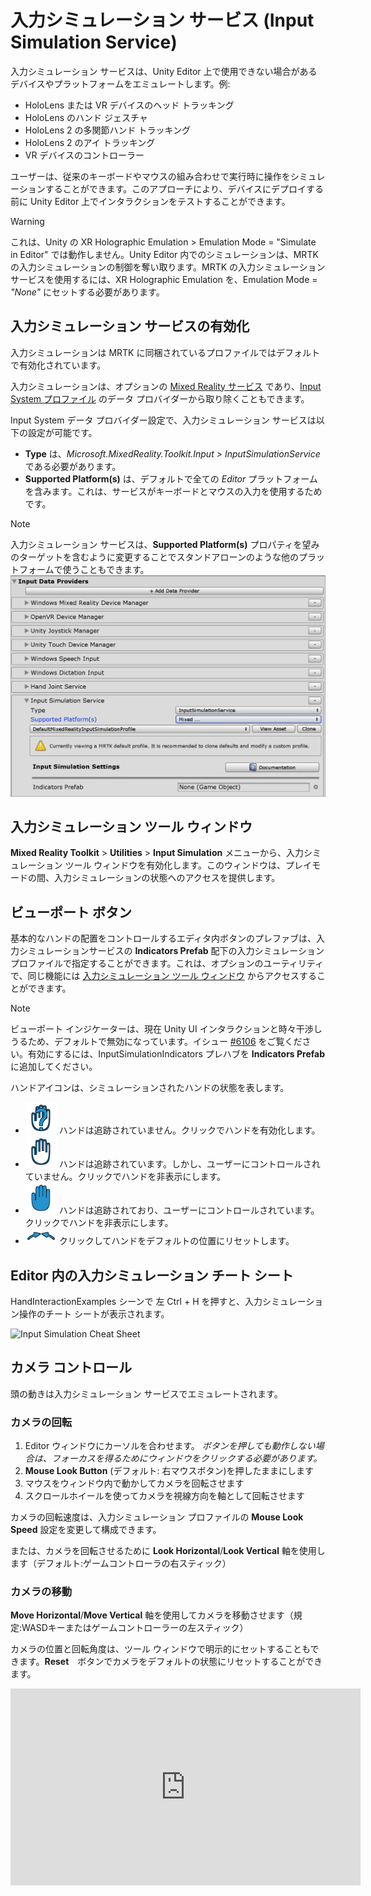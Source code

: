 # 入力シミュレーション サービス (Input Simulation Service)

入力シミュレーション サービスは、Unity Editor 上で使用できない場合があるデバイスやプラットフォームをエミュレートします。例:

* HoloLens または VR デバイスのヘッド トラッキング
* HoloLens のハンド ジェスチャ
* HoloLens 2 の多関節ハンド トラッキング
* HoloLens 2 のアイ トラッキング
* VR デバイスのコントローラー

ユーザーは、従来のキーボードやマウスの組み合わせで実行時に操作をシミュレーションすることができます。このアプローチにより、デバイスにデプロイする前に Unity Editor 上でインタラクションをテストすることができます。

> [!WARNING]
> これは、Unity の XR Holographic Emulation > Emulation Mode = "Simulate in Editor" では動作しません。Unity Editor 内でのシミュレーションは、MRTK の入力シミュレーションの制御を奪い取ります。MRTK の入力シミュレーション サービスを使用するには、XR Holographic Emulation を、Emulation Mode = *"None"* にセットする必要があります。

<a name="enabling-the-input-simulation-service"></a>

## 入力シミュレーション サービスの有効化

入力シミュレーションは MRTK に同梱されているプロファイルではデフォルトで有効化されています。

入力シミュレーションは、オプションの [Mixed Reality サービス](../MixedRealityServices.md) であり、[Input System プロファイル](../Input/InputProviders.md) のデータ プロバイダーから取り除くこともできます。

Input System データ プロバイダー設定で、入力シミュレーション サービスは以下の設定が可能です。

* **Type** は、*Microsoft.MixedReality.Toolkit.Input > InputSimulationService* である必要があります。
* **Supported Platform(s)** は、デフォルトで全ての *Editor* プラットフォームを含みます。これは、サービスがキーボードとマウスの入力を使用するためです。

> [!NOTE]
> 入力シミュレーション サービスは、**Supported Platform(s)** プロパティを望みのターゲットを含むように変更することでスタンドアローンのような他のプラットフォームで使うこともできます。
> ![Input Simulation Supported Platforms](../../Documentation/Images/InputSimulation/InputSimulationSupportedPlatforms.gif)


## 入力シミュレーション ツール ウィンドウ

**Mixed Reality Toolkit** > **Utilities** > **Input Simulation** メニューから、入力シミュレーション ツール ウィンドウを有効化します。このウィンドウは、プレイモードの間、入力シミュレーションの状態へのアクセスを提供します。

## ビューポート ボタン

基本的なハンドの配置をコントロールするエディタ内ボタンのプレファブは、入力シミュレーションサービスの **Indicators Prefab** 配下の入力シミュレーション プロファイルで指定することができます。これは、オプションのユーティリティで、同じ機能には [入力シミュレーション ツール ウィンドウ](#入力シミュレーション-ツール-ウィンドウ) からアクセスすることができます。

> [!NOTE]
> ビューポート インジケーターは、現在 Unity UI インタラクションと時々干渉しうるため、デフォルトで無効になっています。イシュー [#6106](https://github.com/microsoft/MixedRealityToolkit-Unity/issues/6106) をご覧ください。有効にするには、InputSimulationIndicators プレハブを **Indicators Prefab** に追加してください。

ハンドアイコンは、シミュレーションされたハンドの状態を表します。

* ![Untracked hand icon](../../Documentation/Images/InputSimulation/MRTK_InputSimulation_HandIndicator_Untracked.png) ハンドは追跡されていません。クリックでハンドを有効化します。
* ![Tracked hand icon](../../Documentation/Images/InputSimulation/MRTK_InputSimulation_HandIndicator_Tracked.png "Tracked hand icon") ハンドは追跡されています。しかし、ユーザーにコントロールされていません。クリックでハンドを非表示にします。
* ![Controlled hand icon](../../Documentation/Images/InputSimulation/MRTK_InputSimulation_HandIndicator_Controlled.png "Controlled hand icon") ハンドは追跡されており、ユーザーにコントロールされています。クリックでハンドを非表示にします。
* ![Reset hand icon](../../Documentation/Images/InputSimulation/MRTK_InputSimulation_HandIndicator_Reset.png "Reset hand icon") クリックしてハンドをデフォルトの位置にリセットします。

## Editor 内の入力シミュレーション チート シート

HandInteractionExamples シーンで 左 Ctrl + H を押すと、入力シミュレーション操作のチート シートが表示されます。

![Input Simulation Cheat Sheet](https://user-images.githubusercontent.com/39840334/86066480-13637f00-ba27-11ea-8814-d222d548f684.gif)

## カメラ コントロール

頭の動きは入力シミュレーション サービスでエミュレートされます。

### カメラの回転

1. Editor ウィンドウにカーソルを合わせます。
    *ボタンを押しても動作しない場合は、フォーカスを得るためにウィンドウをクリックする必要があります。*
1. **Mouse Look Button** (デフォルト: 右マウスボタン)を押したままにします
1. マウスをウィンドウ内で動かしてカメラを回転させます
1. スクロールホイールを使ってカメラを視線方向を軸として回転させます

カメラの回転速度は、入力シミュレーション プロファイルの **Mouse Look Speed** 設定を変更して構成できます。

または、カメラを回転させるために **Look Horizo​​ntal**/**Look Vertical** 軸を使用します（デフォルト:ゲームコントローラの右スティック）

### カメラの移動

**Move Horizontal**/**Move Vertical** 軸を使用してカメラを移動させます（規定:WASDキーまたはゲームコントローラーの左スティック）

カメラの位置と回転角度は、ツール ウィンドウで明示的にセットすることもできます。**Reset**　ボタンでカメラをデフォルトの状態にリセットすることができます。

<iframe width="560" height="315" src="https://www.youtube.com/embed/Z7L4I1ET7GU" class="center" frameborder="0" allow="accelerometer; encrypted-media; gyroscope; picture-in-picture" allowfullscreen />

## コントローラー シミュレーション

入力シミュレーションは、エミュレートされたコントローラー デバイス（モーション コントローラーとハンド）をサポートします。これらのバーチャル コントローラーは、ボタンやグラブ可能オブジェクトなどの、通常のコントローラーをサポートしたオブジェクトとインタラクションできます。

### コントローラー シミュレーション モード

[入力シミュレーション ツール ウィンドウ](#入力シミュレーション-ツール-ウィンドウ) 内で、 **Default Controller Simulation Mode** 設定は、3つの異なる入力モデルの切り替えを行います。
デフォルトのモードは入力シミュレーション プロファイルでもセットできます。

* *Articulated Hands*: 関節の位置のデータを持った多関節ハンドをシミュレートします。

   HoloLens 2 のインタラクション モデルをエミュレートします。

   このモードでは、ハンドの正確な位置やタッチに基づいたインタラクションをシミュレートできます。

* *Hand Gestures*: Air Tap や基本的なジェスチャを持ったシンプルなハンドをシミュレートします。

  [HoloLens interaction model](https://docs.microsoft.com/windows/mixed-reality/gestures) をエミュレートします。

   フォーカスは視線ポインターを使ってコントロールします。*Air Tap* ジェスチャでボタンと対話します。

* *Motion Controller*: VR ヘッドセットとともに使われるモーション コントローラーをシミュレートします。これは多関節ハンドのファー インタラクションと同様の動作をします。

   VR ヘッドセットとコントローラーのインタラクション モデルをエミュレートします。

   トリガー、グラブ、メニュー キーはキーボードとマウス入力でシミュレーションされます。

### コントローラーの動作のシミュレーション

**Left/Right Controller Manipulation Key (左右のコントローラー操作キー)** （デフォルト: *左 Shift* が左コントローラー、*Space* が右コントローラー）を押し続けてそれぞれのコントローラーの制御を得ます。操作キーを押し続けている間、コントローラーが表示されます。操作キーが押されなくなると、短い **Controller Hide Timeout** の後にハンドは表示されなくなります。

[入力シミュレーション ツール ウィンドウ](#入力シミュレーション-ツール-ウィンドウ)内、または **Toggle Left/Right Controller Key** （デフォルト: *T* が左、*Y* が右）を押すことで、コントローラーを表示してカメラに対する相対位置を固定できます。Toggle キーを再度押すと、再度コントローラーの表示を消すことができます。コントローラーを操作するには、**Left/Right Controller Manipulation Key** を押し続ける必要があります。**Left/Right Controller Manipulation Key** をダブル タップすることでもコントローラーのオン オフを切り替えられます。

マウスの動きによって、ビュー平面内でコントローラーが動きます。コントローラーは、**マウス ホイール** を使ってカメラから遠ざけたり近づけたりすることができます。

マウスを使用してコントローラーを回転させるには、**Left / Right Controller Manipulation Key**（*左 Shift* か *Space*）*と* **Controller Rotate Button (コントローラー回転ボタン)**（デフォルト: *左 Ctrl* ボタン）の両方を押し、マウスを動かしてコントローラーを回転させます。入力シミュレーション プロファイルの **Mouse Controller Rotation Speed** 設定を変更することにより、コントローラーの回転速度を設定できます。

全てのハンドの配置（ハンドをデフォルトの状態にリセットすることも含む）は[入力シミュレーション ツール ウィンドウ](#入力シミュレーション-ツール-ウィンドウ)でも変更することができます。

### 追加のプロファイル設定

* **Controller Depth Multiplier** は、マウス スクロール ホイールによるデプス方向の動きの感度を制御します。数値を大きくすると、コントローラーのズームが速くなります。
* **Default Controller Distance** は、カメラからのコントローラーの初期距離です。 **Reset** ボタンのコントローラーをクリックすると、コントローラーもこの距離に配置されます。
* **Controller Jitter Amount** は、ランダムな動きをコントローラーに追加します。この機能を使用して、デバイス上の不正確なコントローラーの追跡をシミュレートし、ノイズの多い入力でインタラクションが適切に機能することを確認できます。

<iframe width="560" height="315" src="https://www.youtube.com/embed/uRYfwuqsjBQ" class="center" frameborder="0" allow="accelerometer; encrypted-media; gyroscope; picture-in-picture" allowfullscreen />

### ハンド ジェスチャ

ピンチ、グラブ、指差しなどのハンド ジェスチャをシミュレートできます。

1. **Left/Right Controller Manipulation Key** (*左 Shift* か *Space*) を使ってハンドを有効にしてください。

2. 操作の間、マウスのボタンを押し続けることによってハンド ジェスチャを実行することができます。

*Left/Middle/Right Mouse Hand Gesture* 設定を使用して、それぞれのマウスのボタンを、ハンドの形が異なるジェスチャにマップすることができます。 *Default Hand Gesture* は、どのボタンも押されていないときのハンドの形です。

> [!NOTE]
> *Pinch* ジェスチャは、この時点では "Select" アクションを発生させる唯一のジェスチャです

### 片手での操作

1. **Left/Right Controller Manipulation Key** (*左 Shift* か *Space*) を押し続けてください
2. オブジェクトをポイントしてください
3. マウスのボタンを押し続けるとピンチ操作となります
4. マウスでオブジェクトを動かしてください
5. マウスのボタンを離すと操作が終了します

<iframe width="560" height="315" src="https://www.youtube.com/embed/rM0xaHam6wM" class="center" frameborder="0" allow="accelerometer; encrypted-media; gyroscope; picture-in-picture" allowfullscreen />

### 両手での操作

オブジェクトを両手で操作するには、ハンドを永続化するモードが推奨されます。

1. Toggle キー（*T/Y*）を押すことで両手の表示を切り替えることができます。
1. １回に１つのハンドを操作します。
    1. **Space** を押し続けて右ハンドを操作します。
    1. グラブしたいオブジェクトにハンドを動かします。
    1. **マウスの左クリック**を押して *Pinch* ジェスチャを有効にします。 
    1. **Space** を放して、右ハンドの操作を止めます。ハンドは操作されなくなるので、その場に *Pinch* ジェスチャで固定されます。
1. 同じ手順をもう片方のハンドで繰り返します。同じオブジェクトの別のポイントをグラブします。
1. これで両手で同じオブジェクトをグラブした状態になるので、どちらかのハンドを動かして両手での操作を行います。

<iframe width="560" height="315" src="https://www.youtube.com/embed/Qol5OFNfN14" class="center" frameborder="0" allow="accelerometer; encrypted-media; gyroscope; picture-in-picture" allowfullscreen />

### GGV (Gaze, Gesture, and Voice) インタラクション

デフォルトで、GGV インタラクションはエディター内でシーンに多関節ハンドがない間有効になります。

1. カメラを回転させて、視線カーソルをインタラクション可能なオブジェクトにポイントします（マウスの右クリックを使用）
1. **マウスの左クリック** を押し続けてインタラクションします
1. 再度カメラを回転させてオブジェクトを操作します

Input Simulation Profile の中の *Is Hand Free Input Enabled* オプションを切り替えることで、無効にすることもできます。

さらに、GGV インタラクションでシミュレーション ハンドを使うこともできます。

1. [Input Simulation Profile](#入力シミュレーション-サービスの有効化) で、**Hand Simulation Mode** を *Gestures* にすることにより、GGV のシミュレーションを有効にします
1. カメラを回転させて、視線カーソルをインタラクション可能なオブジェクトにポイントします（マウスの右クリックを使用）
1. **Space** を押し続けて、右ハンドを操作します
1. **マウスの左クリック** を押し続けてインタラクションします
1. マウスを使ってオブジェクトを移動させます
1. マウスのクリックを放し、インタラクションを停止します

<iframe width="560" height="315" src="https://www.youtube.com/embed/6841rRMdqWw" class="center" frameborder="0" allow="accelerometer; encrypted-media; gyroscope; picture-in-picture" allowfullscreen />

### モーション コントローラーの操作

シミュレーションのモーション コントローラーは、多関節ハンドと同じ方法で操作できます。操作モデルは多関節ハンドのファー インタラクションに似ていますが、トリガー、グラブ、メニュー キーはそれぞれ*マウスの左クリック*, *G*, *M* に割り当てられています。

### アイ トラッキング

[Eye tracking simulation](../EyeTracking/EyeTracking_BasicSetup.md#simulating-eye-tracking-in-the-unity-editor) は、[Input Simulation Profile](#enabling-the-input-simulation-service) の **Simulate Eye Position** オプションをチェックすることで有効になります。これは GGV やモーション コントローラー操作では使用すべきではありません（ですので、 **Default Controller Simulation Mode** が *Articulated Hand* に設定されていることを確認してください）。

## 関連項目

- [Input System プロファイル](../Input/InputProviders.md)
